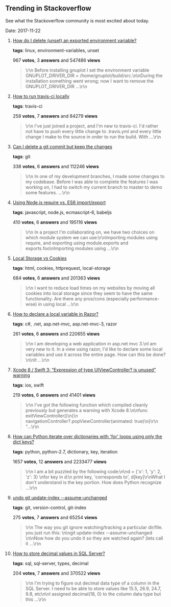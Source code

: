 ## Trending in Stackoverflow

See what the Stackoverflow community is most excited about today.

Date: 2017-11-22


1. [How do I delete (unset) an exported environment variable?](https://stackoverflow.com/questions/6877727/how-do-i-delete-unset-an-exported-environment-variable)

    **tags**: linux, environment-variables, unset
            
    967 **votes**, 3 **answers** and 547486 **views**

    > \r\n            Before installing gnuplot I set the environment variable GNUPLOT_DRIVER_DIR = /home/gnuplot/build/src.\n\nDuring the installation something went wrong; now I want to remove the GNUPLOT_DRIVER_DIR ...\r\n        

    
2. [How to run travis-ci locally](https://stackoverflow.com/questions/21053657/how-to-run-travis-ci-locally)

    **tags**: travis-ci
            
    258 **votes**, 7 **answers** and 84279 **views**

    > \r\n            I've just joined a project, and I'm new to travis-ci.  I'd rather not have to push every little change to .travis.yml and every little change I make to the source in order to run the build.  With ...\r\n        

    
3. [Can I delete a git commit but keep the changes](https://stackoverflow.com/questions/15772134/can-i-delete-a-git-commit-but-keep-the-changes)

    **tags**: git
            
    338 **votes**, 6 **answers** and 112246 **views**

    > \r\n            In one of my development branches, I made some changes to my codebase. Before I was able to complete the features I was working on, I had to switch my current branch to master to demo some features. ...\r\n        

    
4. [Using Node.js require vs. ES6 import/export](https://stackoverflow.com/questions/31354559/using-node-js-require-vs-es6-import-export)

    **tags**: javascript, node.js, ecmascript-6, babeljs
            
    410 **votes**, 6 **answers** and 195116 **views**

    > \r\n            In a project I'm collaborating on, we have two choices on which module system we can use:\r\nImporting modules using require, and exporting using module.exports and exports.foo\nImporting modules using ...\r\n        

    
5. [Local Storage vs Cookies](https://stackoverflow.com/questions/3220660/local-storage-vs-cookies)

    **tags**: html, cookies, httprequest, local-storage
            
    684 **votes**, 6 **answers** and 201363 **views**

    > \r\n            I want to reduce load times on my websites by moving all cookies into local storage since they seem to have the same functionality. Are there any pros/cons (especially performance-wise) in using local ...\r\n        

    
6. [How to declare a local variable in Razor?](https://stackoverflow.com/questions/6601715/how-to-declare-a-local-variable-in-razor)

    **tags**: c#, .net, asp.net-mvc, asp.net-mvc-3, razor
            
    261 **votes**, 6 **answers** and 220655 **views**

    > \r\n            I am developing a web application in asp.net mvc 3.\nI am very new to it. In a view using razor, I'd like to declare some local variables and use it across the entire page. How can this be done?\n\nIt ...\r\n        

    
7. [Xcode 8 / Swift 3: “Expression of type UIViewController? is unused” warning](https://stackoverflow.com/questions/37843049/xcode-8-swift-3-expression-of-type-uiviewcontroller-is-unused-warning)

    **tags**: ios, swift
            
    219 **votes**, 6 **answers** and 41401 **views**

    > \r\n            I've got the following function which compiled cleanly previously but generates a warning with Xcode 8.\n\nfunc exitViewController()\n{\n    navigationController?.popViewController(animated: true)\n}\r\n  "...\r\n        

    
8. [How can Python iterate over dictionaries with 'for' loops using only the dict keys?](https://stackoverflow.com/questions/3294889/how-can-python-iterate-over-dictionaries-with-for-loops-using-only-the-dict-ke)

    **tags**: python, python-2.7, dictionary, key, iteration
            
    1657 **votes**, 12 **answers** and 2233477 **views**

    > \r\n            I am a bit puzzled by the following code:\n\nd = {'x': 1, 'y': 2, 'z': 3} \nfor key in d:\n    print key, 'corresponds to', d[key]\r\nWhat I don't understand is the key portion. How does Python recognize ...\r\n        

    
9. [undo git update-index --assume-unchanged <file>](https://stackoverflow.com/questions/17195861/undo-git-update-index-assume-unchanged-file)

    **tags**: git, version-control, git-index
            
    275 **votes**, 7 **answers** and 65254 **views**

    > \r\n            The way you git ignore watching/tracking a particular dir/file. you just run this:  \n\ngit update-index --assume-unchanged <file>\n\nNow how do you undo it so they are watched again? (lets call it ...\r\n        

    
10. [How to store decimal values in SQL Server?](https://stackoverflow.com/questions/813287/how-to-store-decimal-values-in-sql-server)

    **tags**: sql, sql-server, types, decimal
            
    204 **votes**, 7 **answers** and 370522 **views**

    > \r\n            I'm trying to figure out decimal data type of a column in the SQL Server. I need to be able to store values like 15.5, 26.9, 24.7, 9.8, etc\n\nI assigned decimal(18, 0) to the column data type but this ...\r\n        

    